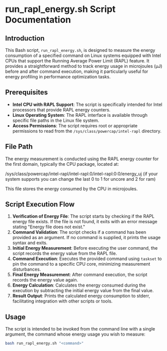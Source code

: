 # run_rapl_energy.sh Script Documentation

## Introduction

This Bash script, `run_rapl_energy.sh`, is designed to measure the energy consumption of a specified command on Linux systems equipped with Intel CPUs that support the Running Average Power Limit (RAPL) feature. It provides a straightforward method to track energy usage in microjoules (µJ) before and after command execution, making it particularly useful for energy profiling in performance optimization tasks.

## Prerequisites

- **Intel CPU with RAPL Support**: The script is specifically intended for Intel processors that provide RAPL energy counters.
- **Linux Operating System**: The RAPL interface is available through specific file paths in the Linux file system.
- **Access Permissions**: The script requires root or appropriate permissions to read from the `/sys/class/powercap/intel-rapl` directory.

## File Path

The energy measurement is conducted using the RAPL energy counter for the first domain, typically the CPU package, located at:

/sys/class/powercap/intel-rapl/intel-rapl:0/intel-rapl:0:0/energy_uj (if your system supports you can change the last 0 to 1 for uncore and 2 for ram)


This file stores the energy consumed by the CPU in microjoules.

## Script Execution Flow

1. **Verification of Energy File**: The script starts by checking if the RAPL energy file exists. If the file is not found, it exits with an error message stating "Energy file does not exist."
2. **Command Validation**: The script checks if a command has been provided as an argument. If no command is supplied, it prints the usage syntax and exits.
3. **Initial Energy Measurement**: Before executing the user command, the script records the energy value from the RAPL file.
4. **Command Execution**: Executes the provided command using `taskset` to pin the command to a specific CPU core, minimizing measurement disturbances.
5. **Final Energy Measurement**: After command execution, the script records the energy value again.
6. **Energy Calculation**: Calculates the energy consumed during the execution by subtracting the initial energy value from the final value.
7. **Result Output**: Prints the calculated energy consumption to stderr, facilitating integration with other scripts or tools.

## Usage

The script is intended to be invoked from the command line with a single argument, the command whose energy usage you wish to measure:

```bash
bash run_rapl_energy.sh "<command>"
